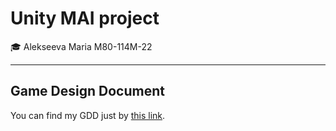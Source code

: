# Unity MAI project

:mortar_board: Alekseeva Maria M80-114M-22

---
## Game Design Document

You can find my GDD just by [this link](https://docs.google.com/document/d/1WdZ0l5dgc3de4V1J46-l4Sek0iEwGjDTEd9NzkaZ3dQ/edit?usp=sharing).